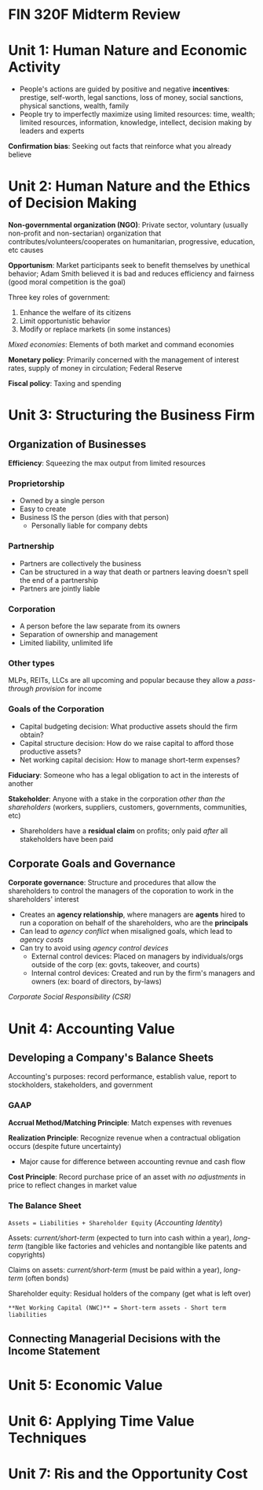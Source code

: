 # FIN 320F Midterm Review

# Unit 1: Human Nature and Economic Activity

- People's actions are guided by positive and negative **incentives**: prestige, self-worth, legal sanctions, loss of money, social sanctions, physical sanctions, wealth, family
- People try to imperfectly maximize using limited resources: time, wealth; limited resources, information, knowledge, intellect, decision making by leaders and experts

**Confirmation bias**: Seeking out facts that reinforce what you already believe

# Unit 2: Human Nature and the Ethics of Decision Making

**Non-governmental organization (NGO)**: Private sector, voluntary (usually non-profit and non-sectarian) organization that contributes/volunteers/cooperates on humanitarian, progressive, education, etc causes

**Opportunism**: Market participants seek to benefit themselves by unethical behavior; Adam Smith believed it is bad and reduces efficiency and fairness (good moral competition is the goal)

Three key roles of government:

1. Enhance the welfare of its citizens
2. Limit opportunistic behavior
3. Modify or replace markets (in some instances)

*Mixed economies*: Elements of both market and command economies

**Monetary policy**: Primarily concerned with the management of interest rates, supply of money in circulation; Federal Reserve

**Fiscal policy**: Taxing and spending

# Unit 3: Structuring the Business Firm

## Organization of Businesses

**Efficiency**: Squeezing the max output from limited resources

### Proprietorship

- Owned by a single person
- Easy to create
- Business IS the person (dies with that person)
  - Personally liable for company debts

### Partnership

- Partners are collectively the business
- Can be structured in a way that death or partners leaving doesn't spell the end of a partnership
- Partners are jointly liable

### Corporation

- A person before the law separate from its owners
- Separation of ownership and management
- Limited liability, unlimited life

### Other types

MLPs, REITs, LLCs are all upcoming and popular because they allow a *pass-through provision* for income

### Goals of the Corporation

- Capital budgeting decision: What productive assets should the firm obtain?
- Capital structure decision: How do we raise capital to afford those productive assets?
- Net working capital decision: How to manage short-term expenses?

**Fiduciary**: Someone who has a legal obligation to act in the interests of another

**Stakeholder**: Anyone with a stake in the corporation *other than the shareholders* (workers, suppliers, customers, governments, communities, etc)

- Shareholders have a **residual claim** on profits; only paid *after* all stakeholders have been paid

## Corporate Goals and Governance

**Corporate governance**: Structure and procedures that allow the shareholders to control the managers of the coporation to work in the shareholders' interest

- Creates an **agency relationship**, where managers are **agents** hired to run a coporation on behalf of the shareholders, who are the **principals**
- Can lead to *agency conflict* when misaligned goals, which lead to *agency costs*
- Can try to avoid using *agency control devices*
  - External control devices: Placed on managers by individuals/orgs outside of the corp (ex: govts, takeover, and courts)
  - Internal control devices: Created and run by the firm's managers and owners (ex: board of directors, by-laws)

*Corporate Social Responsibility (CSR)*

# Unit 4: Accounting Value

## Developing a Company's Balance Sheets

Accounting's purposes: record performance, establish value, report to stockholders, stakeholders, and government

### GAAP

**Accrual Method/Matching Principle**: Match expenses with revenues

**Realization Principle**: Recognize revenue when a contractual obligation occurs (despite future uncertainty)

- Major cause for difference between accounting revnue and cash flow

**Cost Principle**: Record purchase price of an asset with *no adjustments* in price to reflect changes in market value

### The Balance Sheet

`Assets = Liabilities + Shareholder Equity` (*Accounting Identity*)

Assets: *current/short-term* (expected to turn into cash within a year), *long-term* (tangible like factories and vehicles and nontangible like patents and copyrights)

Claims on assets: *current/short-term* (must be paid within a year), *long-term* (often bonds)

Shareholder equity: Residual holders of the company (get what is left over)

`**Net Working Capital (NWC)** = Short-term assets - Short term liabilities`

## Connecting Managerial Decisions with the Income Statement

# Unit 5: Economic Value

# Unit 6: Applying Time Value Techniques

# Unit 7: Ris and the Opportunity Cost
